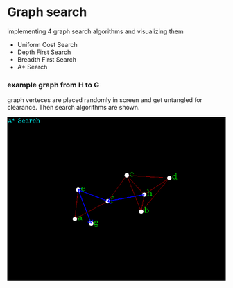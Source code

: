 # Graph search
implementing 4 graph search algorithms and visualizing them
- Uniform Cost Search
- Depth First Search
- Breadth First Search
- A* Search

### example graph from H to G
graph verteces are placed randomly in screen and get untangled for clearance. Then search algorithms are shown.

![graph](https://github.com/arha83/graph-search/blob/master/example.png)
